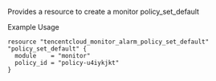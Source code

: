 Provides a resource to create a monitor policy_set_default

Example Usage

```hcl
resource "tencentcloud_monitor_alarm_policy_set_default" "policy_set_default" {
  module    = "monitor"
  policy_id = "policy-u4iykjkt"
}
```